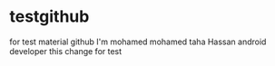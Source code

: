 # testgithub
for test material github
I'm mohamed mohamed taha Hassan
android developer
this change for test
